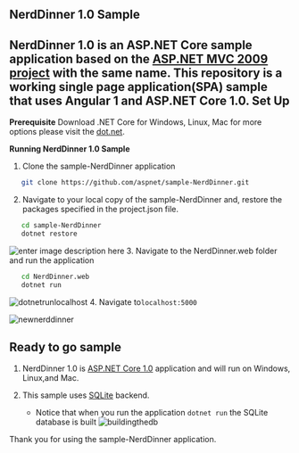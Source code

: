 
NerdDinner 1.0 Sample
----------
NerdDinner 1.0  is an ASP.NET Core sample application  based on the  [ASP.NET MVC  2009 project](http://www.nerddinner.com/) with the same name. This repository is a working single page application(SPA) sample that uses Angular 1 and ASP.NET Core 1.0. 
Set Up 
----------------------

**Prerequisite**
Download .NET Core for Windows, Linux, Mac for more options please visit the [dot.net](https://www.microsoft.com/net/download#core).   

**Running NerdDinner 1.0 Sample**

 1. Clone the sample-NerdDinner application

 ```sh
    git clone https://github.com/aspnet/sample-NerdDinner.git
```

 2. Navigate to your local copy of the sample-NerdDinner and, restore the packages specified in the project.json file.
 
 ```sh
    cd sample-NerdDinner
    dotnet restore 
```
![enter image description here](https://lh3.googleusercontent.com/-HWOSRC2Khbc/V6yTHSs2eYI/AAAAAAAAB1k/vvr4l2Gglm0OlGSMm_HIofsLucW_t7ZWgCLcB/s0/gitclonedotnetrestore2.gif "gitclonedotnetrestore2.gif")
 3. Navigate to the NerdDinner.web folder and run the application 
 
 ```sh
    cd NerdDinner.web
    dotnet run 
```
![dotnetrunlocalhost](https://cloud.githubusercontent.com/assets/2546640/17595124/ce408646-5fb9-11e6-9939-2248c9fdf3cd.gif)
 4. Navigate to` localhost:5000 `

![newnerddinner](https://cloud.githubusercontent.com/assets/2546640/20034499/164d9ac6-a396-11e6-817d-3b270ddc684f.PNG)

 Ready to go sample
----------------------
 
1. NerdDinner 1.0 is [ASP.NET Core 1.0](https://docs.asp.net/en/latest/getting-started.html) application and will run on Windows, Linux,and Mac.

2.  This sample uses [SQLite](https://ef.readthedocs.io/en/latest/platforms/netcore/new-db-sqlite.html) backend.  
    - Notice that when you run the application `dotnet run`  the SQLite database is built 
![buildingthedb](https://cloud.githubusercontent.com/assets/2546640/17596795/0d078d96-5fc1-11e6-9506-0304c4155fb3.gif)

Thank you for using the sample-NerdDinner application.
